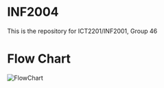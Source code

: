 # INF2004
This is the repository for ICT2201/INF2001, Group 46

# Flow Chart
![FlowChart](https://github.com/mechproz/INF2004/assets/121922214/b45de29b-0984-43a2-8fff-958d489702ae)
